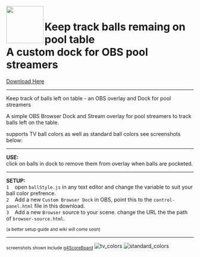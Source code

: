 <img src="https://user-images.githubusercontent.com/46265156/197377220-2262276b-e348-407c-ad77-77cfa829b369.png" width="100px" align="left">

# Keep track balls remaing on pool table<br>A custom dock for OBS pool streamers

[Download Here](https://github.com/ngholson/g4BallMinder/archive/refs/heads/main.zip)<hr>


Keep track of balls left on table - an OBS overlay and Dock for pool streamers

A simple OBS Browser Dock and Stream overlay for pool streamers to track balls left on the table. 

supports TV ball colors as well as standard ball colors see screenshots below:
<hr>
<b>USE:</b><br> 
click on balls in dock to remove them from overlay when balls are pocketed. <br><hr>

<b>SETUP:</b><br>
`1` &nbsp;&nbsp;&nbsp;open `ballStyle.js` in any text editor and change the variable to suit your ball color prefrence.<br>
`2` &nbsp;&nbsp;&nbsp;Add a new `Custom Browser Dock` in OBS, point this to the `control-panel.html` file in this download.<br>
`3` &nbsp;&nbsp;&nbsp;Add a new `Browser` source to your scene. change the URL the the path of `browser-source.html`.<br>


<sub>(a better setup guide and wiki will come soon)</sub><hr>

<sub>screenshots shown include [g4ScoreBoard](https://github.com/ngholson/g4ScoreBoard/)</sub>
![tv_colors](https://user-images.githubusercontent.com/46265156/197374246-0dd21d4b-1e43-45ab-b072-eb2b39118786.png)
![standard_colors](https://user-images.githubusercontent.com/46265156/197374250-fe7ff9ff-2f82-4b46-97ca-8c2d65a70bac.png)
